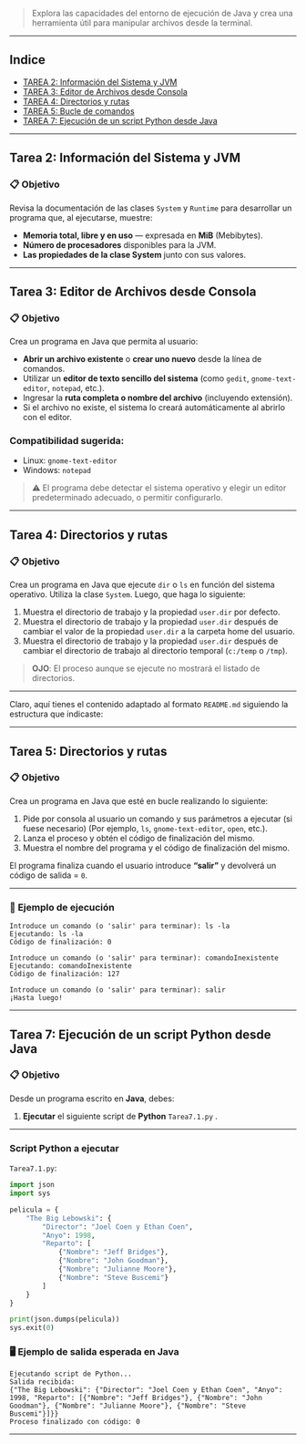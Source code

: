 
> Explora las capacidades del entorno de ejecución de Java y crea una herramienta útil para manipular archivos desde la terminal.

---

## Indice

- [TAREA 2: Información del Sistema y JVM](#tarea-2-información-del-sistema-y-jvm)
- [TAREA 3: Editor de Archivos desde Consola](#tarea-3-editor-de-archivos-desde-consola)
- [TAREA 4: Directorios y rutas](#tarea-4-directorios-y-rutas)
- [TAREA 5: Bucle de comandos](#tarea-5-bucle-de-comandos)
- [TAREA 7: Ejecución de un script Python desde Java](#tarea-7-ejecución-de-un-script-python-desde-java)

---

##  Tarea 2: Información del Sistema y JVM

### 📋 Objetivo

Revisa la documentación de las clases `System` y `Runtime` para desarrollar un programa que, al ejecutarse, muestre:

-  **Memoria total, libre y en uso** — expresada en **MiB** (Mebibytes).
-  **Número de procesadores** disponibles para la JVM.
-  **Las propiedades de la clase System** junto con sus valores.

---

##  Tarea 3: Editor de Archivos desde Consola

### 📋 Objetivo

Crea un programa en Java que permita al usuario:

-  **Abrir un archivo existente** o **crear uno nuevo** desde la línea de comandos.
-  Utilizar un **editor de texto sencillo del sistema** (como `gedit`, `gnome-text-editor`, `notepad`, etc.).
-  Ingresar la **ruta completa o nombre del archivo** (incluyendo extensión).
-  Si el archivo no existe, el sistema lo creará automáticamente al abrirlo con el editor.


### Compatibilidad sugerida:

- Linux:  `gnome-text-editor`
- Windows: `notepad`

> ⚠️ El programa debe detectar el sistema operativo y elegir un editor predeterminado adecuado, o permitir configurarlo.

---

## Tarea 4: Directorios y rutas

### 📋 Objetivo

Crea un programa en Java que ejecute `dir` o `ls` en función del sistema operativo. Utiliza la clase `System`. Luego, que haga lo siguiente:

1. Muestra el directorio de trabajo y la propiedad `user.dir` por defecto.
2. Muestra el directorio de trabajo y la propiedad `user.dir` después de cambiar el valor de la propiedad `user.dir` a la carpeta home del usuario.
3. Muestra el directorio de trabajo y la propiedad `user.dir` después de cambiar el directorio de trabajo al directorio temporal (`c:/temp` o `/tmp`).

> **OJO**: El proceso aunque se ejecute no mostrará el listado de directorios.

---
Claro, aquí tienes el contenido adaptado al formato `README.md` siguiendo la estructura que indicaste:

---

## Tarea 5: Directorios y rutas

### 📋 Objetivo

Crea un programa en Java que esté en bucle realizando lo siguiente:

1. Pide por consola al usuario un comando y sus parámetros a ejecutar (si fuese necesario) (Por ejemplo, `ls`, `gnome-text-editor`, `open`, etc.).
2. Lanza el proceso y obtén el código de finalización del mismo.
3. Muestra el nombre del programa y el código de finalización del mismo.

El programa finaliza cuando el usuario introduce **“salir”** y devolverá un código de salida = `0`.

---

### 🧪 Ejemplo de ejecución

```
Introduce un comando (o 'salir' para terminar): ls -la
Ejecutando: ls -la
Código de finalización: 0

Introduce un comando (o 'salir' para terminar): comandoInexistente
Ejecutando: comandoInexistente
Código de finalización: 127

Introduce un comando (o 'salir' para terminar): salir
¡Hasta luego!
```

---

## Tarea 7: Ejecución de un script Python desde Java

### 📋 Objetivo

Desde un programa escrito en **Java**, debes:

1. **Ejecutar** el siguiente script de **Python** `Tarea7.1.py` .

---

### Script Python a ejecutar

 `Tarea7.1.py`:

```python
import json
import sys

pelicula = {
    "The Big Lebowski": {
        "Director": "Joel Coen y Ethan Coen",
        "Anyo": 1998,
        "Reparto": [
            {"Nombre": "Jeff Bridges"},
            {"Nombre": "John Goodman"},
            {"Nombre": "Julianne Moore"},
            {"Nombre": "Steve Buscemi"}
        ]
    }
}

print(json.dumps(pelicula))
sys.exit(0)
```

### 🖥️ Ejemplo de salida esperada en Java

```
Ejecutando script de Python...
Salida recibida:
{"The Big Lebowski": {"Director": "Joel Coen y Ethan Coen", "Anyo": 1998, "Reparto": [{"Nombre": "Jeff Bridges"}, {"Nombre": "John Goodman"}, {"Nombre": "Julianne Moore"}, {"Nombre": "Steve Buscemi"}]}}
Proceso finalizado con código: 0
```

---

